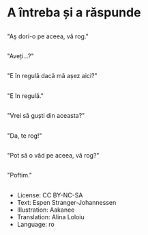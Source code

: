 # A întreba și a răspunde

##
"Aș dori-o pe aceea, vă rog."

##
"Aveți...?"

##
"E în regulă dacă mă așez aici?"

##
"E în regulă."

##
"Vrei să guști din aceasta?"

##
"Da, te rog!"

##
"Pot să o văd pe aceea, vă rog?"

##
"Poftim."

##
* License: CC BY-NC-SA
* Text: Espen Stranger-Johannessen
* Illustration: Aakanee
* Translation: Alina Loloiu
* Language: ro
